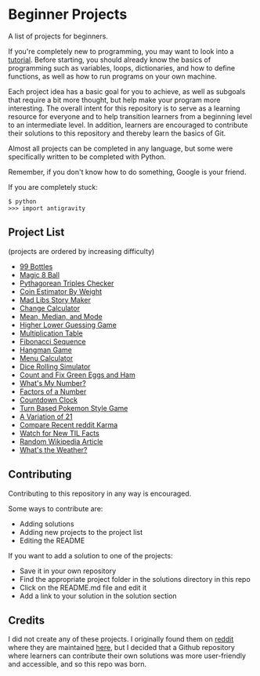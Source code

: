 Beginner Projects
=================
A list of projects for beginners.

If you're completely new to programming, you may want to look into a [tutorial](https://www.codecademy.com/learn/python). Before starting, you should already know the basics of programming such as variables, loops, dictionaries, and how to define functions, as well as how to run programs on your own machine.

Each project idea has a basic goal for you to achieve, as well as subgoals that require a bit more thought, but help make your program more interesting. The overall intent for this repository is to serve as a learning resource for everyone and to help transition learners from a beginning level to an intermediate level. In addition, learners are encouraged to contribute their solutions to this repository and thereby learn the basics of Git.

Almost all projects can be completed in any language, but some were specifically written to be completed with Python.

Remember, if you don't know how to do something, Google is your friend.

If you are completely stuck:
```
$ python
>>> import antigravity
```

## Project List
(projects are ordered by increasing difficulty)
- [99 Bottles](https://github.com/jrgz/Beginner-Projects/tree/master/projects/99-bottles/README.md)
- [Magic 8 Ball](https://github.com/jrgz/Beginner-Projects/tree/master/projects/magic-8-ball/README.md)
- [Pythagorean Triples Checker](https://github.com/jrgz/Beginner-Projects/tree/master/projects/pythag-triples/README.md)
- [Coin Estimator By Weight](https://github.com/jrgz/Beginner-Projects/tree/master/projects/coin-estimator/README.md)
- [Mad Libs Story Maker](https://github.com/jrgz/Beginner-Projects/tree/master/projects/mad-libs/README.md)
- [Change Calculator](https://github.com/jrgz/Beginner-Projects/tree/master/projects/change-calculator/README.md)
- [Mean, Median, and Mode](https://github.com/jrgz/Beginner-Projects/tree/master/projects/mean-median-mode/README.md)
- [Higher Lower Guessing Game](https://github.com/jrgz/Beginner-Projects/tree/master/projects/guessing-game/README.md)
- [Multiplication Table](https://github.com/jrgz/Beginner-Projects/tree/master/projects/multiplication-table/README.md)
- [Fibonacci Sequence](https://github.com/jrgz/Beginner-Projects/tree/master/projects/fibonacci/README.md)
- [Hangman Game](https://github.com/jrgz/Beginner-Projects/tree/master/projects/hangman-game/README.md)
- [Menu Calculator](https://github.com/jrgz/Beginner-Projects/tree/master/projects/menu-calculator/README.md)
- [Dice Rolling Simulator](https://github.com/jrgz/Beginner-Projects/tree/master/projects/dice-rolling/README.md)
- [Count and Fix Green Eggs and Ham](https://github.com/jrgz/Beginner-Projects/tree/master/projects/green-eggs/README.md)
- [What's My Number?](https://github.com/jrgz/Beginner-Projects/tree/master/projects/whats-my-number/README.md)
- [Factors of a Number](https://github.com/jrgz/Beginner-Projects/tree/master/projects/factors/README.md)
- [Countdown Clock](https://github.com/jrgz/Beginner-Projects/tree/master/projects/countdown-clock/README.md)
- [Turn Based Pokemon Style Game](https://github.com/jrgz/Beginner-Projects/tree/master/projects/pokemon/README.md)
- [A Variation of 21](https://github.com/jrgz/Beginner-Projects/tree/master/projects/21/README.md)
- [Compare Recent reddit Karma](https://github.com/jrgz/Beginner-Projects/tree/master/projects/reddit-karma/README.md)
- [Watch for New TIL Facts](https://github.com/jrgz/Beginner-Projects/tree/master/projects/til-facts/README.md)
- [Random Wikipedia Article](https://github.com/jrgz/Beginner-Projects/tree/master/projects/wikipedia/README.md)
- [What's the Weather?](https://github.com/jrgz/Beginner-Projects/tree/master/projects/weather/README.md)

## Contributing
Contributing to this repository in any way is encouraged.

Some ways to contribute are:
- Adding solutions
- Adding new projects to the project list
- Editing the README

If you want to add a solution to one of the projects: 
- Save it in your own repository 
- Find the appropriate project folder in the solutions directory in this repo
- Click on the README.md file and edit it
- Add a link to your solution in the solution section

## Credits
I did not create any of these projects. I originally found them on [reddit](https://reddit.com/r/beginnerprojects) where they are maintained [here](https://docs.google.com/document/d/1TyqD2_oDtiQIh_Y55J5RfeA91JJECc97xYIKM112H9I/edit?usp=sharing), but I decided that  a Github repository where learners can contribute their own solutions was more user-friendly and accessible, and so this repo was born.
